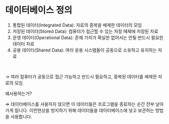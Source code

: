 데이터베이스 정의
=========

1. 통합된 데이터(Integrated Data): 자료의 중복을 배제한 데이터의 모임
2. 저장된 데이터(Stored Data): 컴퓨터가 접근할 수 있는 저장 매체에 저장된 자료
3. 운영 데이터(Operational Data): 존재 가치가 확실한 없어서는 안될 반드시 필요한 데이터 자료
4. 공용 데이터(Shared Data): 여러 응용 시스템들이 공동으로 소유하고 유지하는 자료<br>
</br>

→ 여러 컴퓨터가 공동으로 접근 가능하고 반드시 필요하고, 중복된 데이터를 배제한 자료의 모임<br>

왜사용하는가?

⇒ 데이터베이스를 사용하지 않으면 이 데이터들은 프로그램을 종료하는 순간 전부 날아가게 됩니다. 이런현상을 방지하기 위해 데이터들을 데이터베이스에 넣고 보관하는 방법을 사용합니다.